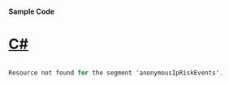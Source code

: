 #### Sample Code
# [C#](#tab/Csharp)

```C#

Resource not found for the segment 'anonymousIpRiskEvents'.

```